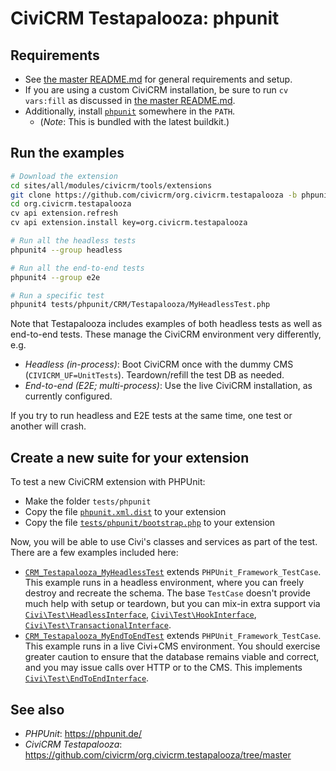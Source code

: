 # CiviCRM Testapalooza: phpunit

## Requirements

 * See [the master README.md](https://github.com/civicrm/org.civicrm.testapalooza/blob/master/README.md)
   for general requirements and setup.
 * If you are using a custom CiviCRM installation, be sure to run `cv vars:fill`
   as discussed in [the master README.md](https://github.com/civicrm/org.civicrm.testapalooza/blob/master/README.md).
 * Additionally, install [`phpunit`](https://phpunit.de/) somewhere in the `PATH`.
   * (*Note*: This is bundled with the latest buildkit.)

## Run the examples

```bash
# Download the extension
cd sites/all/modules/civicrm/tools/extensions
git clone https://github.com/civicrm/org.civicrm.testapalooza -b phpunit
cd org.civicrm.testapalooza
cv api extension.refresh
cv api extension.install key=org.civicrm.testapalooza

# Run all the headless tests
phpunit4 --group headless

# Run all the end-to-end tests
phpunit4 --group e2e

# Run a specific test
phpunit4 tests/phpunit/CRM/Testapalooza/MyHeadlessTest.php
```

Note that Testapalooza includes examples of both headless tests
as well as end-to-end tests. These manage the CiviCRM environment very
differently, e.g.

 * *Headless (in-process)*: Boot CiviCRM once with the dummy CMS (`CIVICRM_UF=UnitTests`). Teardown/refill the test DB as needed.
 * *End-to-end (E2E; multi-process)*: Use the live CiviCRM installation, as currently configured.

If you try to run headless and E2E tests at the same time, one test or
another will crash.

## Create a new suite for your extension

To test a new CiviCRM extension with PHPUnit:

 * Make the folder `tests/phpunit`
 * Copy the file [`phpunit.xml.dist`](phpunit.xml.dist) to your extension
 * Copy the file [`tests/phpunit/bootstrap.php`](tests/phpunit/bootstrap.php) to your extension

Now, you will be able to use Civi's classes and services as part of the test. There are a few
examples included here:

  * [`CRM_Testapalooza_MyHeadlessTest`](tests/phpunit/CRM/Testapalooza/MyHeadlessTest.php) extends `PHPUnit_Framework_TestCase`.
    This example runs in a headless environment, where you can freely destroy and recreate the schema.
    The base `TestCase` doesn't provide much help with setup or teardown, but you can mix-in extra support via [`Civi\Test\HeadlessInterface`](https://github.com/civicrm/civicrm-core/blob/master/Civi/Test/HeadlessInterface.php),
    [`Civi\Test\HookInterface`](https://github.com/civicrm/civicrm-core/blob/master/Civi/Test/HookInterface.php), [`Civi\Test\TransactionalInterface`](https://github.com/civicrm/civicrm-core/blob/master/Civi/Test/TransactionalInterface.php).
  * [`CRM_Testapalooza_MyEndToEndTest`](tests/phpunit/CRM/Testapalooza/MyEndToEndTest.php) extends `PHPUnit_Framework_TestCase`.
    This example runs in a live Civi+CMS environment. You should exercise greater caution to ensure that the database
    remains viable and correct, and you may issue calls over HTTP or to the CMS. This implements [`Civi\Test\EndToEndInterface`](https://github.com/civicrm/civicrm-core/blob/master/Civi/Test/EndToEndInterface.php).

## See also

 * *PHPUnit*: https://phpunit.de/
 * *CiviCRM Testapalooza*: https://github.com/civicrm/org.civicrm.testapalooza/tree/master
